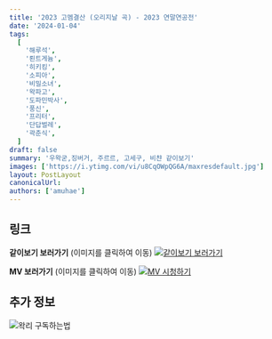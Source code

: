 ```yaml
---
title: '2023 고멤결산 (오리지날 곡) - 2023 연말연공전'
date: '2024-01-04'
tags:
  [
    '해루석',
    '뢴트게늄',
    '히키킹',
    '소피아',
    '비밀소녀',
    '왁파고',
    '도파민박사',
    '풍신',
    '프리터',
    '단답벌레',
    '곽춘식',
  ]
draft: false
summary: '우왁굳,징버거, 주르르, 고세구, 비챤 같이보기'
images: ['https://i.ytimg.com/vi/u8CqOWpQG6A/maxresdefault.jpg']
layout: PostLayout
canonicalUrl:
authors: ['amuhae']
---
```


## 링크

**같이보기 보러가기** (이미지를 클릭하여 이동)
[![같이보기 보러가기](https://cdn.discordapp.com/attachments/1136601898116464710/1137050327938506852/logo.png)](https://cafe.naver.com/steamindiegame/14336986)

**MV 보러가기** (이미지를 클릭하여 이동)
[![MV 시청하기](https://i.ytimg.com/vi/u8CqOWpQG6A/maxresdefault.jpg)](https://youtu.be/u8CqOWpQG6A?si=rA_sHgCHUTYoKg3-)

## 추가 정보

![왁리 구독하는법](https://cdn.discordapp.com/attachments/1136601898116464710/1137049857136267374/--2cut.gif)
